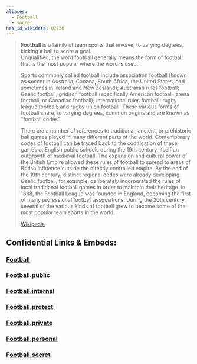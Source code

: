 ```yaml
---
aliases:
  - Football
  - soccer
has_id_wikidata: Q2736
---
```



> **Football** is a family of team sports that involve, to varying degrees, kicking a ball to score a goal.  
> Unqualified, the word football generally means the form of football that is the most popular where the word is used. 
> 
> Sports commonly called football include association football 
> (known as soccer in Australia, Canada, South Africa, the United States, and sometimes in Ireland and New Zealand); 
> Australian rules football; Gaelic football; 
> gridiron football (specifically American football, arena football, or Canadian football); 
> International rules football; rugby league football; and rugby union football. 
> These various forms of football share, to varying degrees, common origins and are known as "football codes".
>
> There are a number of references to traditional, ancient, or prehistoric ball games played in many different parts of the world. Contemporary codes of football can be traced back to the codification of these games at English public schools during the 19th century, itself an outgrowth of medieval football. The expansion and cultural power of the British Empire allowed these rules of football to spread to areas of British influence outside the directly controlled empire. By the end of the 19th century, distinct regional codes were already developing: Gaelic football, for example, deliberately incorporated the rules of local traditional football games in order to maintain their heritage. In 1888, the Football League was founded in England, becoming the first of many professional football associations. During the 20th century, several of the various kinds of football grew to become some of the most popular team sports in the world.
>
> [Wikipedia](https://en.wikipedia.org/wiki/Football)





## Confidential Links & Embeds: 

### [Football](/_Standards/bio/Society/Communication/Performing_Arts/Sport/Team_Sport/Football.md) 

### [Football.public](/_public/bio/Society/Communication/Performing_Arts/Sport/Team_Sport/Football.public.md) 

### [Football.internal](/_internal/bio/Society/Communication/Performing_Arts/Sport/Team_Sport/Football.internal.md) 

### [Football.protect](/_protect/bio/Society/Communication/Performing_Arts/Sport/Team_Sport/Football.protect.md) 

### [Football.private](/_private/bio/Society/Communication/Performing_Arts/Sport/Team_Sport/Football.private.md) 

### [Football.personal](/_personal/bio/Society/Communication/Performing_Arts/Sport/Team_Sport/Football.personal.md) 

### [Football.secret](/_secret/bio/Society/Communication/Performing_Arts/Sport/Team_Sport/Football.secret.md)

